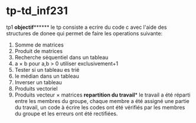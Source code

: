 # tp-td_inf231
tp1
**********objectif****************
le tp consiste a ecrire du code c avec l'aide des structures de donee qui permet de faire les operations suivante:
1. Somme de matrices
2. Produit de matrices
3. Recherche séquentiel dans un tableau 
4. a × b pour a,b > 0 utiliser exclusivement+1
5. Tester si un tableau es trié 
6. le médian dans un tableau 
7. Inverser un tableau 
8. Produits vectoriel
9. Produits vecteur × matrices
******repartition du travail*******
le travail a été réparti entre les membres du groupe, chaque membre a été assigné une partie du travail, un code à écrire
les codes ont été vérifiés par les membres du groupe et les erreurs ont été rectifiées.
